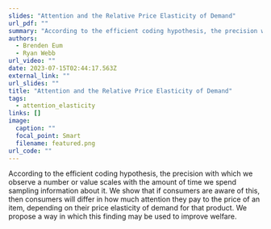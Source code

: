```yaml
---
slides: "Attention and the Relative Price Elasticity of Demand"
url_pdf: ""
summary: "According to the efficient coding hypothesis, the precision with which we observe a number or value scales with the amount of time we spend sampling information about it. We show that if consumers are aware of this, then consumers will differ in how much attention they pay to the price of an item, depending on their price elasticity of demand for that product. We propose a way in which this finding may be used to improve welfare."
authors:
  - Brenden Eum
  - Ryan Webb
url_video: ""
date: 2023-07-15T02:44:17.563Z
external_link: ""
url_slides: ""
title: "Attention and the Relative Price Elasticity of Demand"
tags:
  - attention_elasticity
links: []
image:
  caption: ""
  focal_point: Smart
  filename: featured.png
url_code: ""
---
```


According to the efficient coding hypothesis, the precision with which we observe a number or value scales with the amount of time we spend sampling information about it. We show that if consumers are aware of this, then consumers will differ in how much attention they pay to the price of an item, depending on their price elasticity of demand for that product. We propose a way in which this finding may be used to improve welfare.
